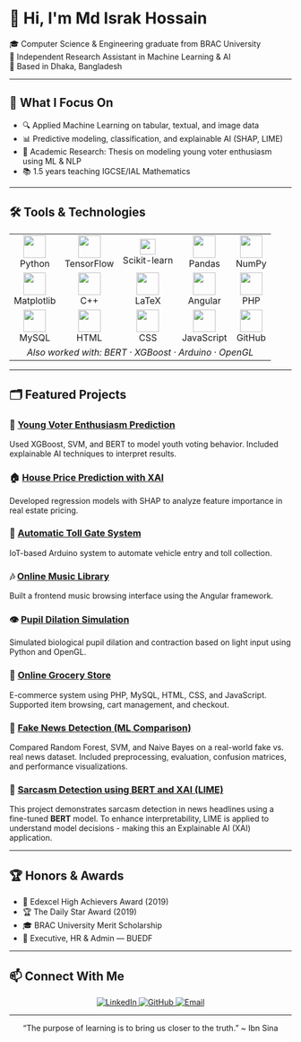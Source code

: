 # 👋 Hi, I'm Md Israk Hossain

🎓 Computer Science & Engineering graduate from BRAC University  
🔬 Independent Research Assistant in Machine Learning & AI  
📍 Based in Dhaka, Bangladesh

---

## 🧠 What I Focus On

- 🔍 Applied Machine Learning on tabular, textual, and image data  
- 📊 Predictive modeling, classification, and explainable AI (SHAP, LIME)  
- 🧾 Academic Research: Thesis on modeling young voter enthusiasm using ML & NLP  
- 📚 1.5 years teaching IGCSE/IAL Mathematics

---

## 🛠️ Tools & Technologies

<div align="center">
<table>
  <tr>
    <td align="center"><img src="https://cdn.jsdelivr.net/gh/devicons/devicon/icons/python/python-original.svg" width="40"/><br>Python</td>
    <td align="center"><img src="https://cdn.jsdelivr.net/gh/devicons/devicon/icons/tensorflow/tensorflow-original.svg" width="40"/><br>TensorFlow</td>
    <td align="center"><img src="https://img.shields.io/badge/Scikit--Learn-F7931E?style=for-the-badge&logo=scikit-learn&logoColor=white" height="28"/><br>Scikit-learn</td>
    <td align="center"><img src="https://cdn.jsdelivr.net/gh/devicons/devicon/icons/pandas/pandas-original.svg" width="40"/><br>Pandas</td>
    <td align="center"><img src="https://cdn.jsdelivr.net/gh/devicons/devicon/icons/numpy/numpy-original.svg" width="40"/><br>NumPy</td>
  </tr>
  <tr>
    <td align="center"><img src="https://cdn.jsdelivr.net/gh/devicons/devicon/icons/matplotlib/matplotlib-original.svg" width="40"/><br>Matplotlib</td>
    <td align="center"><img src="https://cdn.jsdelivr.net/gh/devicons/devicon/icons/cplusplus/cplusplus-original.svg" width="40"/><br>C++</td>
    <td align="center"><img src="https://cdn.jsdelivr.net/gh/devicons/devicon/icons/latex/latex-original.svg" width="40"/><br>LaTeX</td>
    <td align="center"><img src="https://cdn.jsdelivr.net/gh/devicons/devicon/icons/angularjs/angularjs-original.svg" width="40"/><br>Angular</td>
    <td align="center"><img src="https://cdn.jsdelivr.net/gh/devicons/devicon/icons/php/php-original.svg" width="40"/><br>PHP</td>
  </tr>
  <tr>
    <td align="center"><img src="https://cdn.jsdelivr.net/gh/devicons/devicon/icons/mysql/mysql-original.svg" width="40"/><br>MySQL</td>
    <td align="center"><img src="https://cdn.jsdelivr.net/gh/devicons/devicon/icons/html5/html5-original.svg" width="40"/><br>HTML</td>
    <td align="center"><img src="https://cdn.jsdelivr.net/gh/devicons/devicon/icons/css3/css3-original.svg" width="40"/><br>CSS</td>
    <td align="center"><img src="https://cdn.jsdelivr.net/gh/devicons/devicon/icons/javascript/javascript-original.svg" width="40"/><br>JavaScript</td>
    <td align="center"><img src="https://cdn.jsdelivr.net/gh/devicons/devicon/icons/github/github-original.svg" width="40"/><br>GitHub</td>
  </tr>
  <tr>
    <td align="center" colspan="5"><i>Also worked with: BERT · XGBoost · Arduino · OpenGL</i></td>
  </tr>
</table>
</div>

---

## 🗂️ Featured Projects

### 🔬 [Young Voter Enthusiasm Prediction](https://github.com/israkhossain4566/Exploring-The-Non-Political-Factors-Behind-Young-Voter-Enthusiasm-A-Machine-Learning-Approach.git)  
Used XGBoost, SVM, and BERT to model youth voting behavior. Included explainable AI techniques to interpret results.

### 🏠 [House Price Prediction with XAI](https://github.com/israkhossain4566/House-Price-Prediction-with-XAI.git)  
Developed regression models with SHAP to analyze feature importance in real estate pricing.

### 🚦 [Automatic Toll Gate System](https://github.com/israkhossain4566/Automatic-Toll-Gate-System.git)  
IoT-based Arduino system to automate vehicle entry and toll collection.

### 🎶 [Online Music Library](https://github.com/israkhossain4566/Music-Library-Project.git)  
Built a frontend music browsing interface using the Angular framework.

### 👁️ [Pupil Dilation Simulation](https://github.com/israkhossain4566/Pupil-light-intensity-visualization.git)  
Simulated biological pupil dilation and contraction based on light input using Python and OpenGL.

### 🛒 [Online Grocery Store](https://github.com/israkhossain4566/Online-Grocery-Store.git)  
E-commerce system using PHP, MySQL, HTML, CSS, and JavaScript. Supported item browsing, cart management, and checkout.

### 📰 [Fake News Detection (ML Comparison)](https://github.com/israkhossain4566/Fake-News-Detection-Using-Machine-Learning.git)
Compared Random Forest, SVM, and Naive Bayes on a real-world fake vs. real news dataset. Included preprocessing, evaluation, confusion matrices, and performance visualizations.

### 🧠 [Sarcasm Detection using BERT and XAI (LIME)](https://github.com/israkhossain4566/Sarcasm-Detection-Using-BERT-and-XAI.git)
This project demonstrates sarcasm detection in news headlines using a fine-tuned **BERT** model. To enhance interpretability, LIME is applied to understand model decisions - making this an Explainable AI (XAI) application.

---

## 🏆 Honors & Awards

- 🏅 Edexcel High Achievers Award (2019)  
- 🏆 The Daily Star Award (2019)  
- 🎓 BRAC University Merit Scholarship  
- 💼 Executive, HR & Admin — BUEDF

---

## 📫 Connect With Me

<p align="center">
  <a href="https://www.linkedin.com/in/md-israk-hossain" target="_blank">
    <img src="https://img.shields.io/badge/LinkedIn-0A66C2?style=for-the-badge&logo=linkedin&logoColor=white" alt="LinkedIn"/>
  </a>
  <a href="https://github.com/israkhossain4566" target="_blank">
    <img src="https://img.shields.io/badge/GitHub-181717?style=for-the-badge&logo=github&logoColor=white" alt="GitHub"/>
  </a>
  <a href="mailto:israkhossain4566@gmail.com">
    <img src="https://img.shields.io/badge/Gmail-D14836?style=for-the-badge&logo=gmail&logoColor=white" alt="Email"/>
  </a>
</p>

---

<p align="center">
 “The purpose of learning is to bring us closer to the truth.” ~ Ibn Sina
</p>


